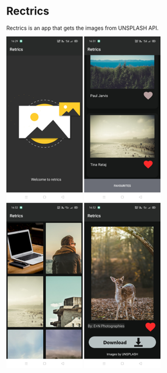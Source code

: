 # Rectrics
Rectrics is an app that gets the images from UNSPLASH API.


<i float = "left">
  <div class="img">
<img src = "images/splash.jpg" width="201"/>
<img src = "images/mainActivity.jpg" width = "201"/>
<img src = "images/liked.jpg" width = "201"/>
<img src = "images/detail.jpg" width = "201"/>
</i>
</div>
